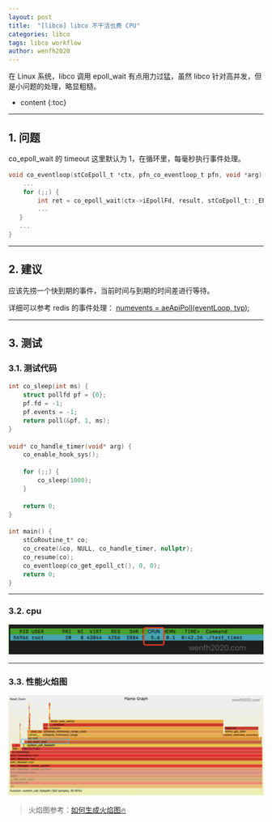 ```yaml
---
layout: post
title:  "[libco] libco 不干活也费 CPU"
categories: libco
tags: libco workflow
author: wenfh2020
---
```


在 Linux 系统，libco 调用 epoll_wait 有点用力过猛，虽然 libco 针对高并发，但是小问题的处理，略显粗糙。



* content
{:toc}

---

## 1. 问题

co_epoll_wait 的 timeout 这里默认为 1，在循环里，每毫秒执行事件处理。

```c
void co_eventloop(stCoEpoll_t *ctx, pfn_co_eventloop_t pfn, void *arg) {
    ...
    for (;;) {
        int ret = co_epoll_wait(ctx->iEpollFd, result, stCoEpoll_t::_EPOLL_SIZE, 1);
        ...
   }
   ...
}
```

---

## 2. 建议

应该先捞一个快到期的事件，当前时间与到期的时间差进行等待。

详细可以参考 redis 的事件处理： [numevents = aeApiPoll(eventLoop, tvp);](https://github.com/redis/redis/blob/049cf8cdf4e9e0abecf137dc1e3362089439f414/src/ae.c#L395)

---

## 3. 测试

### 3.1. 测试代码

```c
int co_sleep(int ms) {
    struct pollfd pf = {0};
    pf.fd = -1;
    pf.events = -1;
    return poll(&pf, 1, ms);
}

void* co_handle_timer(void* arg) {
    co_enable_hook_sys();

    for (;;) {
        co_sleep(1000);
    }

    return 0;
}

int main() {
    stCoRoutine_t* co;
    co_create(&co, NULL, co_handle_timer, nullptr);
    co_resume(co);
    co_eventloop(co_get_epoll_ct(), 0, 0);
    return 0;
}
```

---

### 3.2. cpu

<div align=center><img src="/images/2021-02-24-09-56-39.png" data-action="zoom"/></div>

---

### 3.3. 性能火焰图

<div align=center><img src="/images/2021-02-24-09-52-08.png" data-action="zoom"/></div>

> 火焰图参考：[如何生成火焰图🔥](https://wenfh2020.com/2020/07/30/flame-diagram/)

